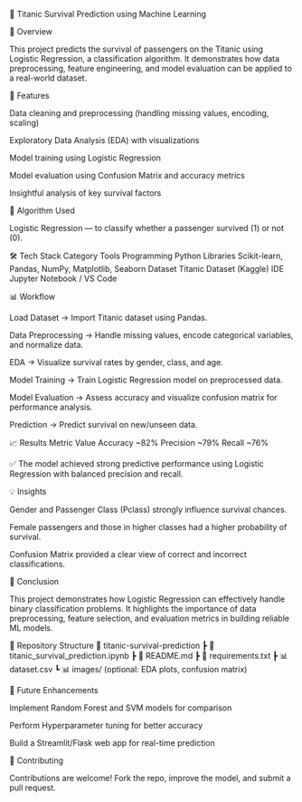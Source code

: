 🚢 Titanic Survival Prediction using Machine Learning

📘 Overview


This project predicts the survival of passengers on the Titanic using Logistic Regression, a classification algorithm.
It demonstrates how data preprocessing, feature engineering, and model evaluation can be applied to a real-world dataset.



🚀 Features

Data cleaning and preprocessing (handling missing values, encoding, scaling)

Exploratory Data Analysis (EDA) with visualizations

Model training using Logistic Regression

Model evaluation using Confusion Matrix and accuracy metrics

Insightful analysis of key survival factors



🧠 Algorithm Used

Logistic Regression — to classify whether a passenger survived (1) or not (0).

🛠️ Tech Stack
Category	Tools
Programming	Python
Libraries	Scikit-learn, Pandas, NumPy, Matplotlib, Seaborn
Dataset	Titanic Dataset (Kaggle)
IDE	Jupyter Notebook / VS Code



📊 Workflow

Load Dataset → Import Titanic dataset using Pandas.

Data Preprocessing → Handle missing values, encode categorical variables, and normalize data.

EDA → Visualize survival rates by gender, class, and age.

Model Training → Train Logistic Regression model on preprocessed data.

Model Evaluation → Assess accuracy and visualize confusion matrix for performance analysis.

Prediction → Predict survival on new/unseen data.



📈 Results
Metric	Value
Accuracy	~82%
Precision	~79%
Recall	~76%

✅ The model achieved strong predictive performance using Logistic Regression with balanced precision and recall.



💡 Insights

Gender and Passenger Class (Pclass) strongly influence survival chances.

Female passengers and those in higher classes had a higher probability of survival.

Confusion Matrix provided a clear view of correct and incorrect classifications.



🏁 Conclusion

This project demonstrates how Logistic Regression can effectively handle binary classification problems.
It highlights the importance of data preprocessing, feature selection, and evaluation metrics in building reliable ML models.

📁 Repository Structure
📂 titanic-survival-prediction
 ┣ 📜 titanic_survival_prediction.ipynb
 ┣ 📜 README.md
 ┣ 📜 requirements.txt
 ┣ 📊 dataset.csv
 ┗ 📊 images/ (optional: EDA plots, confusion matrix)

 

🧩 Future Enhancements

Implement Random Forest and SVM models for comparison

Perform Hyperparameter tuning for better accuracy

Build a Streamlit/Flask web app for real-time prediction



🤝 Contributing

Contributions are welcome! Fork the repo, improve the model, and submit a pull request.
